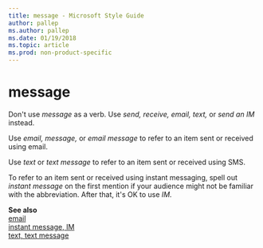```yaml
---
title: message - Microsoft Style Guide
author: pallep
ms.author: pallep
ms.date: 01/19/2018
ms.topic: article
ms.prod: non-product-specific
---
```


# message

Don't use *message* as a verb. Use *send, receive, email, text,* or *send an* *IM* instead.

Use *email,* *message,* or *email message* to refer to an item sent or received using email. 

Use *text* or *text message* to refer to an item sent or received using SMS. 

To refer to an item sent or received using instant messaging, spell out *instant message* on the first mention if your audience might not be familiar with the abbreviation. After that, it's OK to use *IM.*

**See also**   
[email](~/a-z-word-list-term-collections/e/email.md)  
[instant message, IM](~/a-z-word-list-term-collections/i/instant-message-im.md)  
[text, text message](~/a-z-word-list-term-collections/t/text-text-message.md)
